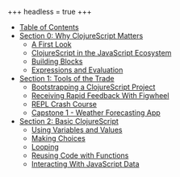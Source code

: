 +++
headless = true
+++

- [Table of Contents](/table-of-contents)
- [Section 0: Why ClojureScript Matters](/section-0/)
  - [A First Look](/section-0/lesson-1-a-first-look)
  - [ClojureScript in the JavaScript Ecosystem](/section-0/lesson-2-clojurescript-in-the-javascript-ecosystem)
  - [Building Blocks](/section-0/lesson-3-building-blocks)
  - [Expressions and Evaluation](/section-0/lesson-4-expressions-and-evaluation)
- [Section 1: Tools of the Trade](/section-1/)
  - [Bootstrapping a ClojureScript Project](/section-1/lesson-5-bootstrapping-a-clojurescript-project)
  - [Receiving Rapid Feedback With Figwheel](/section-1/lesson-6-receiving-rapid-feedback-with-figwheel)
  - [REPL Crash Course](/section-1/lesson-7-repl-crash-course)
  - [Capstone 1 - Weather Forecasting App](/section-1/lesson-8-capstone-weather-forecasting-app)
- [Section 2: Basic ClojureScript](/section-2/)
  - [Using Variables and Values](/section-2/lesson-9-variables-and-values)
  - [Making Choices](/section-2/lesson-10-making-choices)
  - [Looping](/section-2/lesson-11-looping)
  - [Reusing Code with Functions](/section-2/lesson-12-reusing-code-with-functions)
  - [Interacting With JavaScript Data](/section-2/lesson-13-interacting-with-javascript-data)